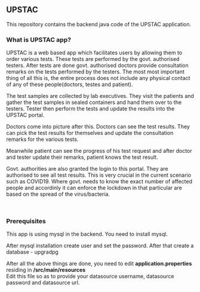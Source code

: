 <h2> UPSTAC </h2>

This repository contains the backend java code of the UPSTAC application.

<h3> What is UPSTAC app? </h3>
<p>UPSTAC is a web based app which facilitates users by allowing them to order various tests. These tests are performed by the govt. authorised testers.
After tests are done govt. authorised doctors provide consultation remarks on the tests performed by the testers. The most most important thing of all this is,
the entire process does not include any physical contact of any of these people(doctors, testes and patient).</p>
<p>The test samples are collected by lab executives. They visit the patients and gather the test samples in sealed containers and hand them over to the testers.
Tester then perform the tests and update the results into the UPSTAC portal.</p>
<p>Doctors come into picture after this. Doctors can see the test results. They can pick the test results for themselves and update the consultation remarks for the 
various tests.</p>
<p>Meanwhile patient can see the progress of his test request and after doctor and tester update their remarks, patient knows the test result.</p>
<p>Govt. authorities are also granted the login to this portal. They are authorised to see all test results. This is very crucial in the current scenario such 
as COVID19. Where govt. needs to know the exact number of affected people and accordinly it can enforce the lockdown in that particular are based on the spread of
the virus/bacteria.</p>
<br>
<h3> Prerequisites </h3>
<p>This app is using mysql in the backend. You need to install mysql.</p>
<p>After mysql installation create user and set the password. After that create a database - upgradpg</p>
<p>After all the above things are done, you need to edit <b>application.properties</b> residing in <b>/src/main/resources</b> <br>
Edit this file so as to provide your datasource username, datasource password and datasource url.</p>
